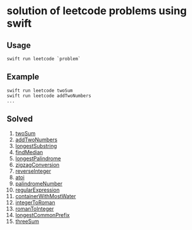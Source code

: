 # solution of leetcode problems using swift 

## Usage
    swift run leetcode `problem`

## Example
    swift run leetcode twoSum
    swift run leetcode addTwoNumbers
    ...

## Solved
1. [twoSum](https://leetcode.com/problems/two-sum/description/)
2. [addTwoNumbers](https://leetcode.com/problems/add-two-numbers/description/)
3. [longestSubstring](https://leetcode.com/problems/longest-substring-without-repeating-characters/description/)  
4. [findMedian](https://leetcode.com/problems/median-of-two-sorted-arrays/description/)
5. [longestPalindrome](https://leetcode.com/problems/longest-palindromic-substring/description/)
6. [zigzagConversion](https://leetcode.com/problems/zigzag-conversion/description/)
7. [reverseInteger](https://leetcode.com/problems/reverse-integer/description/)
8. [atoi](https://leetcode.com/problems/string-to-integer-atoi/description/)
9. [palindromeNumber](https://leetcode.com/problems/palindrome-number/description/)
10. [regularExpression](https://leetcode.com/problems/regular-expression-matching/description/)
11. [containerWithMostWater](https://leetcode.com/problems/container-with-most-water/description/)
12. [integerToRoman](https://leetcode.com/problems/integer-to-roman/description/)
13. [romanToInteger](https://leetcode.com/problems/roman-to-integer/description/)
14. [longestCommonPrefix](https://leetcode.com/problems/longest-common-prefix/description/)
15. [threeSum](https://leetcode.com/problems/3sum/description/)